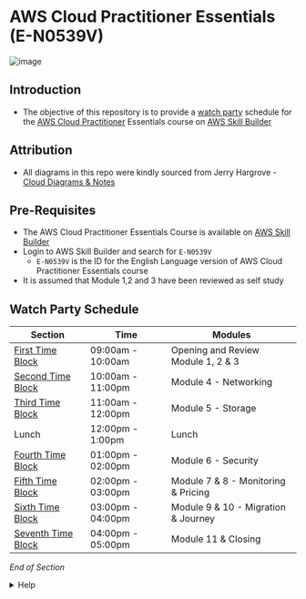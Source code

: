 # AWS Cloud Practitioner Essentials (E-N0539V)

![image](https://user-images.githubusercontent.com/18049790/228772258-d0512605-f805-4764-b7c3-3f860e1c5a32.png)

## Introduction
* The objective of this repository is to provide a [watch party](https://en.wiktionary.org/wiki/watch_party) schedule for the [AWS Cloud Practitioner](https://aws.amazon.com/certification/certified-cloud-practitioner/) Essentials course on [AWS Skill Builder](https://explore.skillbuilder.aws/)

## Attribution
* All diagrams in this repo were kindly sourced from Jerry Hargrove - [Cloud Diagrams & Notes](https://www.awsgeek.com/)

## Pre-Requisites 
* The AWS Cloud Practitioner Essentials Course is available on [AWS Skill Builder](https://explore.skillbuilder.aws/) 
* Login to AWS Skill Builder and search for `E-N0539V`
    * `E-N0539V` is the ID for the English Language version of AWS Cloud Practitioner Essentials course
* It is assumed that Module 1,2 and 3 have been reviewed as self study

## Watch Party Schedule

| Section | Time | Modules | 
| --- | --- | --- | 
| [First Time Block](https://github.com/jamesbuckett/aws-cloud-practitioner-essentials/blob/main/01-first-time-block.md) | 09:00am - 10:00am | Opening and Review Module 1, 2 & 3 | 
| [Second Time Block](https://github.com/jamesbuckett/aws-cloud-practitioner-essentials/blob/main/02-second-time-block.md) | 10:00am - 11:00pm | Module 4 - Networking| 
| [Third Time Block](https://github.com/jamesbuckett/aws-cloud-practitioner-essentials/blob/main/03-second-time-block.md) | 11:00am - 12:00pm | Module 5 - Storage|
| Lunch | 12:00pm - 1:00pm | Lunch |
| [Fourth Time Block](https://github.com/jamesbuckett/aws-cloud-practitioner-essentials/blob/main/04-third-time-block.md) | 01:00pm - 02:00pm | Module 6 - Security|
| [Fifth Time Block](https://github.com/jamesbuckett/aws-cloud-practitioner-essentials/blob/main/05-fourth-time-block.md) | 02:00pm - 03:00pm | Module 7 & 8 - Monitoring & Pricing | 
| [Sixth Time Block](https://github.com/jamesbuckett/aws-cloud-practitioner-essentials/blob/main/06-fifth-time-block.md) | 03:00pm - 04:00pm | Module 9 & 10 - Migration & Journey | 
| [Seventh Time Block](https://github.com/jamesbuckett/aws-cloud-practitioner-essentials/blob/main/07-fifth-time-block.md) | 04:00pm - 05:00pm | Module 11 & Closing | 


*End of Section*


<details class="faq box"><summary>Help</summary>
<p>

</p>
</details>
<br>